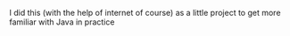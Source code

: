 I did this (with the help of internet of course) as a little project to get more familiar with Java in practice
